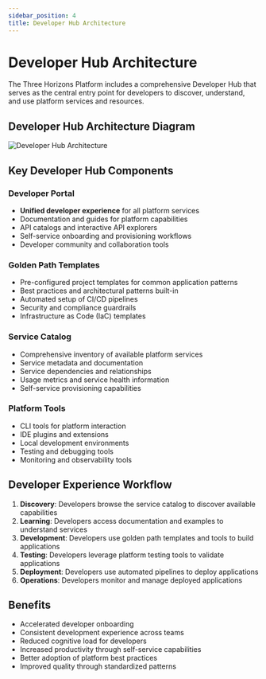 ```yaml
---
sidebar_position: 4
title: Developer Hub Architecture
---
```


# Developer Hub Architecture

The Three Horizons Platform includes a comprehensive Developer Hub that serves as the central entry point for developers to discover, understand, and use platform services and resources.

## Developer Hub Architecture Diagram

![Developer Hub Architecture](/img/diagrams/developer-hub-architecture.svg)

## Key Developer Hub Components

### Developer Portal

- **Unified developer experience** for all platform services
- Documentation and guides for platform capabilities
- API catalogs and interactive API explorers
- Self-service onboarding and provisioning workflows
- Developer community and collaboration tools

### Golden Path Templates

- Pre-configured project templates for common application patterns
- Best practices and architectural patterns built-in
- Automated setup of CI/CD pipelines
- Security and compliance guardrails
- Infrastructure as Code (IaC) templates

### Service Catalog

- Comprehensive inventory of available platform services
- Service metadata and documentation
- Service dependencies and relationships
- Usage metrics and service health information
- Self-service provisioning capabilities

### Platform Tools

- CLI tools for platform interaction
- IDE plugins and extensions
- Local development environments
- Testing and debugging tools
- Monitoring and observability tools

## Developer Experience Workflow

1. **Discovery**: Developers browse the service catalog to discover available capabilities
2. **Learning**: Developers access documentation and examples to understand services
3. **Development**: Developers use golden path templates and tools to build applications
4. **Testing**: Developers leverage platform testing tools to validate applications
5. **Deployment**: Developers use automated pipelines to deploy applications
6. **Operations**: Developers monitor and manage deployed applications

## Benefits

- Accelerated developer onboarding
- Consistent development experience across teams
- Reduced cognitive load for developers
- Increased productivity through self-service capabilities
- Better adoption of platform best practices
- Improved quality through standardized patterns 